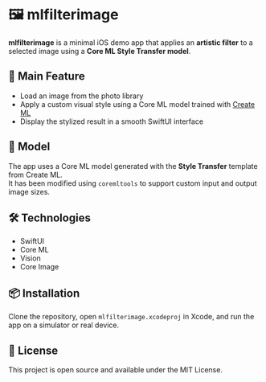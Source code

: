 # 🖼️ mlfilterimage

**mlfilterimage** is a minimal iOS demo app that applies an **artistic filter** to a selected image using a **Core ML Style Transfer model**.

## 🚀 Main Feature

- Load an image from the photo library  
- Apply a custom visual style using a Core ML model trained with [Create ML](https://developer.apple.com/documentation/createml)  
- Display the stylized result in a smooth SwiftUI interface

## 🧠 Model

The app uses a Core ML model generated with the **Style Transfer** template from Create ML.  
It has been modified using `coremltools` to support custom input and output image sizes.

## 🛠️ Technologies

- SwiftUI  
- Core ML  
- Vision  
- Core Image

## 📦 Installation

Clone the repository, open `mlfilterimage.xcodeproj` in Xcode, and run the app on a simulator or real device.  

## 📄 License

This project is open source and available under the MIT License.
